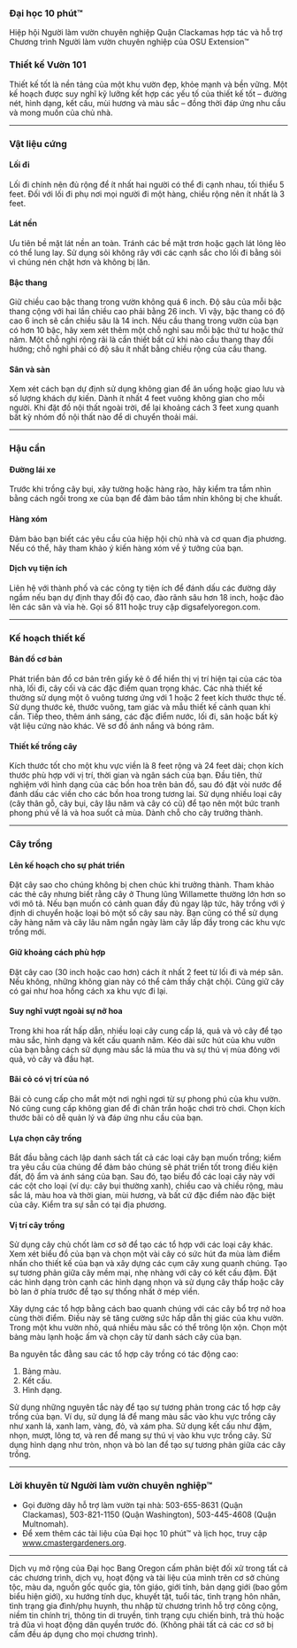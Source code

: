 ### Đại học 10 phút™  
Hiệp hội Người làm vườn chuyên nghiệp Quận Clackamas hợp tác và hỗ trợ  
Chương trình Người làm vườn chuyên nghiệp của OSU Extension™  

### Thiết kế Vườn 101  

Thiết kế tốt là nền tảng của một khu vườn đẹp, khỏe mạnh và bền vững. Một kế hoạch được suy nghĩ kỹ lưỡng kết hợp các yếu tố của thiết kế tốt – đường nét, hình dạng, kết cấu, mùi hương và màu sắc – đồng thời đáp ứng nhu cầu và mong muốn của chủ nhà.  

---

### Vật liệu cứng  

#### Lối đi  
Lối đi chính nên đủ rộng để ít nhất hai người có thể đi cạnh nhau, tối thiểu 5 feet. Đối với lối đi phụ nơi mọi người đi một hàng, chiều rộng nên ít nhất là 3 feet.  

#### Lát nền  
Ưu tiên bề mặt lát nền an toàn. Tránh các bề mặt trơn hoặc gạch lát lỏng lẻo có thể lung lay. Sử dụng sỏi không rây với các cạnh sắc cho lối đi bằng sỏi vì chúng nén chặt hơn và không bị lăn.  

#### Bậc thang  
Giữ chiều cao bậc thang trong vườn không quá 6 inch. Độ sâu của mỗi bậc thang cộng với hai lần chiều cao phải bằng 26 inch. Vì vậy, bậc thang có độ cao 6 inch sẽ cần chiều sâu là 14 inch. Nếu cầu thang trong vườn của bạn có hơn 10 bậc, hãy xem xét thêm một chỗ nghỉ sau mỗi bậc thứ tư hoặc thứ năm. Một chỗ nghỉ rộng rãi là cần thiết bất cứ khi nào cầu thang thay đổi hướng; chỗ nghỉ phải có độ sâu ít nhất bằng chiều rộng của cầu thang.  

#### Sân và sàn  
Xem xét cách bạn dự định sử dụng không gian để ăn uống hoặc giao lưu và số lượng khách dự kiến. Dành ít nhất 4 feet vuông không gian cho mỗi người. Khi đặt đồ nội thất ngoài trời, để lại khoảng cách 3 feet xung quanh bất kỳ nhóm đồ nội thất nào để di chuyển thoải mái.  

---

### Hậu cần  

#### Đường lái xe  
Trước khi trồng cây bụi, xây tường hoặc hàng rào, hãy kiểm tra tầm nhìn bằng cách ngồi trong xe của bạn để đảm bảo tầm nhìn không bị che khuất.  

#### Hàng xóm  
Đảm bảo bạn biết các yêu cầu của hiệp hội chủ nhà và cơ quan địa phương. Nếu có thể, hãy tham khảo ý kiến hàng xóm về ý tưởng của bạn.  

#### Dịch vụ tiện ích  
Liên hệ với thành phố và các công ty tiện ích để đánh dấu các đường dây ngầm nếu bạn dự định thay đổi độ cao, đào rãnh sâu hơn 18 inch, hoặc đào lên các sân và vỉa hè. Gọi số 811 hoặc truy cập digsafelyoregon.com.  

---

### Kế hoạch thiết kế  

#### Bản đồ cơ bản  
Phát triển bản đồ cơ bản trên giấy kẻ ô để hiển thị vị trí hiện tại của các tòa nhà, lối đi, cây cối và các đặc điểm quan trọng khác. Các nhà thiết kế thường sử dụng một ô vuông tương ứng với 1 hoặc 2 feet kích thước thực tế. Sử dụng thước kẻ, thước vuông, tam giác và mẫu thiết kế cảnh quan khi cần. Tiếp theo, thêm ánh sáng, các đặc điểm nước, lối đi, sân hoặc bất kỳ vật liệu cứng nào khác. Vẽ sơ đồ ánh nắng và bóng râm.  

#### Thiết kế trồng cây  
Kích thước tốt cho một khu vực viền là 8 feet rộng và 24 feet dài; chọn kích thước phù hợp với vị trí, thời gian và ngân sách của bạn. Đầu tiên, thử nghiệm với hình dạng của các bồn hoa trên bản đồ, sau đó đặt vòi nước để đánh dấu các viền cho các bồn hoa trong tương lai. Sử dụng nhiều loại cây (cây thân gỗ, cây bụi, cây lâu năm và cây có củ) để tạo nên một bức tranh phong phú về lá và hoa suốt cả mùa. Dành chỗ cho cây trưởng thành.  

---

### Cây trồng  

#### Lên kế hoạch cho sự phát triển  
Đặt cây sao cho chúng không bị chen chúc khi trưởng thành. Tham khảo các thẻ cây nhưng biết rằng cây ở Thung lũng Willamette thường lớn hơn so với mô tả. Nếu bạn muốn có cảnh quan đầy đủ ngay lập tức, hãy trồng với ý định di chuyển hoặc loại bỏ một số cây sau này. Bạn cũng có thể sử dụng cây hàng năm và cây lâu năm ngắn ngày làm cây lấp đầy trong các khu vực trồng mới.  

#### Giữ khoảng cách phù hợp  
Đặt cây cao (30 inch hoặc cao hơn) cách ít nhất 2 feet từ lối đi và mép sân. Nếu không, những không gian này có thể cảm thấy chật chội. Cũng giữ cây có gai như hoa hồng cách xa khu vực đi lại.  

#### Suy nghĩ vượt ngoài sự nở hoa  
Trong khi hoa rất hấp dẫn, nhiều loại cây cung cấp lá, quả và vỏ cây để tạo màu sắc, hình dạng và kết cấu quanh năm. Kéo dài sức hút của khu vườn của bạn bằng cách sử dụng màu sắc lá mùa thu và sự thú vị mùa đông với quả, vỏ cây và đầu hạt.  

#### Bãi cỏ có vị trí của nó  
Bãi cỏ cung cấp cho mắt một nơi nghỉ ngơi từ sự phong phú của khu vườn. Nó cũng cung cấp không gian để đi chân trần hoặc chơi trò chơi. Chọn kích thước bãi cỏ dễ quản lý và đáp ứng nhu cầu của bạn.  

#### Lựa chọn cây trồng  
Bắt đầu bằng cách lập danh sách tất cả các loại cây bạn muốn trồng; kiểm tra yêu cầu của chúng để đảm bảo chúng sẽ phát triển tốt trong điều kiện đất, độ ẩm và ánh sáng của bạn. Sau đó, tạo biểu đồ các loại cây này với các cột cho loại (ví dụ: cây bụi thường xanh), chiều cao và chiều rộng, màu sắc lá, màu hoa và thời gian, mùi hương, và bất cứ đặc điểm nào đặc biệt của cây. Kiểm tra sự sẵn có tại địa phương.  

#### Vị trí cây trồng  
Sử dụng cây chủ chốt làm cơ sở để tạo các tổ hợp với các loại cây khác. Xem xét biểu đồ của bạn và chọn một vài cây có sức hút đa mùa làm điểm nhấn cho thiết kế của bạn và xây dựng các cụm cây xung quanh chúng. Tạo sự tương phản giữa cây mềm mại, nhẹ nhàng với cây có kết cấu đậm. Đặt các hình dạng tròn cạnh các hình dạng nhọn và sử dụng cây thấp hoặc cây bò lan ở phía trước để tạo sự thống nhất ở mép viền.  

Xây dựng các tổ hợp bằng cách bao quanh chúng với các cây bổ trợ nở hoa cùng thời điểm. Điều này sẽ tăng cường sức hấp dẫn thị giác của khu vườn. Trong một khu vườn nhỏ, quá nhiều màu sắc có thể trông lộn xộn. Chọn một bảng màu lạnh hoặc ấm và chọn cây từ danh sách cây của bạn.  

Ba nguyên tắc đằng sau các tổ hợp cây trồng có tác động cao:  
1. Bảng màu.  
2. Kết cấu.  
3. Hình dạng.  

Sử dụng những nguyên tắc này để tạo sự tương phản trong các tổ hợp cây trồng của bạn. Ví dụ, sử dụng lá để mang màu sắc vào khu vực trồng cây như xanh lá, xanh lam, vàng, đỏ, và xám pha. Sử dụng kết cấu như đậm, nhọn, mượt, lông tơ, và ren để mang sự thú vị vào khu vực trồng cây. Sử dụng hình dạng như tròn, nhọn và bò lan để tạo sự tương phản giữa các cây trồng.  

---

### Lời khuyên từ Người làm vườn chuyên nghiệp™  

- Gọi đường dây hỗ trợ làm vườn tại nhà: 503-655-8631 (Quận Clackamas), 503-821-1150 (Quận Washington), 503-445-4608 (Quận Multnomah).  
- Để xem thêm các tài liệu của Đại học 10 phút™ và lịch học, truy cập www.cmastergardeners.org.  

---

Dịch vụ mở rộng của Đại học Bang Oregon cấm phân biệt đối xử trong tất cả các chương trình, dịch vụ, hoạt động và tài liệu của mình trên cơ sở chủng tộc, màu da, nguồn gốc quốc gia, tôn giáo, giới tính, bản dạng giới (bao gồm biểu hiện giới), xu hướng tính dục, khuyết tật, tuổi tác, tình trạng hôn nhân, tình trạng gia đình/phụ huynh, thu nhập từ chương trình hỗ trợ công cộng, niềm tin chính trị, thông tin di truyền, tình trạng cựu chiến binh, trả thù hoặc trả đũa vì hoạt động dân quyền trước đó. (Không phải tất cả các cơ sở bị cấm đều áp dụng cho mọi chương trình).  